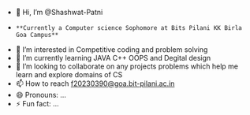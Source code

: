 - 👋 Hi, I’m @Shashwat-Patni
-     **Currently a Computer science Sophomore at Bits Pilani KK Birla Goa Campus**
- 👀 I’m interested in Competitive coding and problem solving
- 🌱 I’m currently learning JAVA C++ OOPS and Degital design
- 💞️ I’m looking to collaborate on any projects problems which help me learn and explore domains of CS
- 📫 How to reach f20230390@goa.bit-pilani.ac.in
- 😄 Pronouns: ...
- ⚡ Fun fact: ...

<!---
Shashwat-Patni/Shashwat-Patni is a ✨ special ✨ repository because its `README.md` (this file) appears on your GitHub profile.
You can click the Preview link to take a look at your changes.
--->
